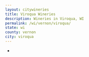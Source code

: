 ```yaml
---
layout: citywineries
title: Viroqua Wineries
description: Wineries in Viroqua, WI
permalink: /wi/vernon/viroqua/
state: wi
county: vernon
city: viroqua
---
```

-
